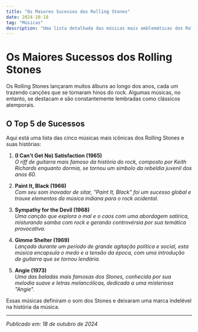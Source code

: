 ```yaml
---
title: "Os Maiores Sucessos dos Rolling Stones"
date: 2024-10-18
tag: "Músicas"
description: "Uma lista detalhada das músicas mais emblemáticas dos Rolling Stones, que marcaram a história do rock."
---
```


# Os Maiores Sucessos dos Rolling Stones

Os Rolling Stones lançaram muitos álbuns ao longo dos anos, cada um trazendo canções que se tornaram hinos do rock. Algumas músicas, no entanto, se destacam e são constantemente lembradas como clássicos atemporais.

## O Top 5 de Sucessos
Aqui está uma lista das cinco músicas mais icônicas dos Rolling Stones e suas histórias:

1. **(I Can't Get No) Satisfaction (1965)**  
   *O riff de guitarra mais famoso da história do rock, composto por Keith Richards enquanto dormia, se tornou um símbolo da rebeldia juvenil dos anos 60.*

2. **Paint It, Black (1966)**  
   *Com seu som inovador de sitar, "Paint It, Black" foi um sucesso global e trouxe elementos da música indiana para o rock ocidental.*

3. **Sympathy for the Devil (1968)**  
   *Uma canção que explora o mal e o caos com uma abordagem satírica, misturando samba com rock e gerando controvérsia por sua temática provocativa.*

4. **Gimme Shelter (1969)**  
   *Lançada durante um período de grande agitação política e social, esta música encapsula o medo e a tensão da época, com uma introdução de guitarra que se tornou lendária.*

5. **Angie (1973)**  
   *Uma das baladas mais famosas dos Stones, conhecida por sua melodia suave e letras melancólicas, dedicada a uma misteriosa "Angie".*

Essas músicas definiram o som dos Stones e deixaram uma marca indelével na história da música.

---

_Publicado em: 18 de outubro de 2024_

